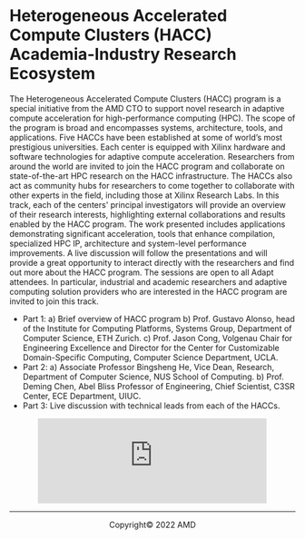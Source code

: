 # Heterogeneous Accelerated Compute Clusters (HACC) Academia-Industry Research Ecosystem
The Heterogeneous Accelerated Compute Clusters (HACC) program is a special initiative from the AMD CTO to support novel research in adaptive compute acceleration for high-performance computing (HPC). The scope of the program is broad and encompasses systems, architecture, tools, and applications. Five HACCs have been established at some of world’s most prestigious universities. Each center is equipped with Xilinx hardware and software technologies for adaptive compute acceleration. Researchers from around the world are invited to join the HACC program and collaborate on state-of-the-art HPC research on the HACC infrastructure. The HACCs also act as community hubs for researchers to come together to collaborate with other experts in the field, including those at Xilinx Research Labs. 
In this track, each of the centers' principal investigators will provide an overview of their research interests, highlighting external collaborations and results enabled by the HACC program. The work presented includes applications demonstrating significant acceleration, tools that enhance compilation, specialized HPC IP, architecture and system-level performance improvements. A live discussion will follow the presentations and will provide a great opportunity to interact directly with the researchers and find out more about the HACC program. The sessions are open to all Adapt attendees. In particular, industrial and academic researchers and adaptive computing solution providers who are interested in the HACC program are invited to join this track. 
- Part 1: a) Brief overview of HACC program b) Prof. Gustavo Alonso, head of the Institute for Computing Platforms, Systems Group, Department of Computer Science, ETH Zurich. c) Prof. Jason Cong, Volgenau Chair for Engineering Excellence and Director for the Center for Customizable Domain-Specific Computing, Computer Science Department, UCLA.  
- Part 2: a) Associate Professor Bingsheng He, Vice Dean, Research, Department of Computer Science, NUS School of Computing.  b) Prof. Deming Chen, Abel Bliss Professor of Engineering, Chief Scientist, C3SR Center, ECE Department, UIUC.  
- Part 3: Live discussion with technical leads from each of the HACCs.

<section style="text-align:center"><iframe class="you-container2" style="text-align:center; border: 0px; background:transparent" src="https://www.youtube.com/embed/ousTRtD4m2Q" title="YouTube video player" frameborder="0" width="80%" height="auto" allow="accelerometer; autoplay; clipboard-write; encrypted-media; gyroscope; picture-in-picture" allowfullscreen="">
	</iframe></section>

---------------------------------------
<p align="center">Copyright&copy; 2022 AMD</p>